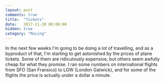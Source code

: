 ```yaml
---
layout: post
comments: true
title:  "Tickets"
date:   2017-11-20 00:00:00
hidden: true
category: "Musing"
---
```


In the next few weeks I'm going to be doing a lot of travelling, and as a byproduct of that, I'm starting to get astonished by the prices of plane tickets. Some of them are ridiculously expensive, but others seem awfully cheap for what they promise. I ran some numbers on international flights from SFO (San Fransico) to LGW (London Gatwick), and for some of the flights the price is actually _under_ a dollar a minute.
